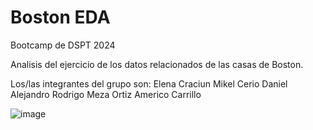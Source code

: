 # Boston EDA

Bootcamp de DSPT 2024

Analisis del ejercicio de los datos relacionados de las casas de Boston. 

Los/las integrantes del grupo son:
Elena Craciun
Mikel Cerio
Daniel Alejandro 
Rodrigo Meza Ortiz
Americo Carrillo

![image](https://github.com/amejosecar/boston_DSPT/assets/148058680/0c54520a-9c8c-4369-89a8-0609da3956ae)

